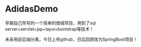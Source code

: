 # AdidasDemo
早期自己所写的一个简单的商城项目，用到了sql server+servlet+jsp+layui+bootstrap等技术！

未采用前后端分离，今日上传github，日后回顾改为SpringBoot项目！
